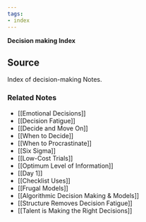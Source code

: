 ```yaml
---
tags:
- index
---
```

**Decision making Index**

## Source

Index of decision-making Notes.

### Related Notes
- [[Emotional Decisions]] 
- [[Decision Fatigue]] 
- [[Decide and Move On]] 
- [[When to Decide]]
- [[When to Procrastinate]]
- [[Six Sigma]] 
- [[Low-Cost Trials]] 
- [[Optimum Level of Information]] 
- [[Day 1]] 
- [[Checklist Uses]]
- [[Frugal Models]]
- [[Algorithmic Decision Making & Models]]
- [[Structure Removes Decision Fatigue]]
- [[Talent is Making the Right Decisions]]